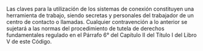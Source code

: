 Las claves para la utilización de los sistemas de conexión constituyen una herramienta de trabajo, siendo secretas y personales del trabajador de un centro de contacto o llamadas. Cualquier contravención a lo anterior se sujetará a las normas del procedimiento de tutela de derechos fundamentales regulado en el Párrafo 6° del Capítulo II del Título I del Libro V de este Código.